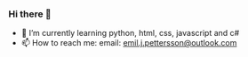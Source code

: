 ### Hi there 👋

- 🌱 I’m currently learning python, html, css, javascript and c#
- 📫 How to reach me: email: emil.j.pettersson@outlook.com
